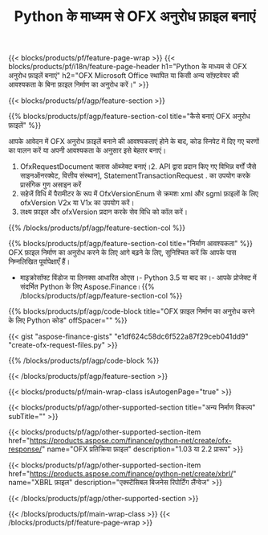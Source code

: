 ﻿---
title: Python के माध्यम से OFX अनुरोध फ़ाइल बनाएं
description: OFX अनुरोध फ़ाइल निर्माण के लिए नमूना कोड। बैच के लिए API उदाहरण कोड का उपयोग करें OFX Python आधारित अनुप्रयोगों के भीतर फाइल निर्माण का अनुरोध करें। 
url: /hi/python-net/create/ofx-request/
family: finance
platformtag: python
feature: create
informat: OFX Request
outformat: 
otherformats: OFX Response
---
{{< blocks/products/pf/feature-page-wrap >}}
{{< blocks/products/pf/i18n/feature-page-header h1="Python के माध्यम से OFX अनुरोध फ़ाइलें बनाएं" h2="OFX Microsoft Office स्थापित या किसी अन्य सॉफ़्टवेयर की आवश्यकता के बिना फ़ाइल निर्माण का अनुरोध करें।" >}}

{{< blocks/products/pf/agp/feature-section >}}

{{% blocks/products/pf/agp/feature-section-col title="कैसे बनाएं OFX अनुरोध फ़ाइलें" %}}

आपके आवेदन में OFX अनुरोध फ़ाइलें बनाने की आवश्यकताएं होने के बाद, कोड स्निपेट में दिए गए चरणों का पालन करें या अपनी आवश्यकता के अनुसार इसे बेहतर बनाएं।

1. OfxRequestDocument क्लास ऑब्जेक्ट बनाएं।2. API द्वारा प्रदान किए गए विभिन्न वर्गों जैसे साइनऑनरक्वेट, वित्तीय संस्थान], StatementTransactionRequest . का उपयोग करके प्रासंगिक गुण असाइन करें
3. सहेजें विधि में पैरामीटर के रूप में OfxVersionEnum से क्रमशः xml और sgml फ़ाइलों के लिए ofxVersion V2x या V1x का उपयोग करें।
4. लक्ष्य फ़ाइल और ofxVersion प्रदान करके सेव विधि को कॉल करें।

{{% /blocks/products/pf/agp/feature-section-col %}}

{{% blocks/products/pf/agp/feature-section-col title="निर्माण आवश्यकता" %}}
OFX फ़ाइल निर्माण का अनुरोध करने के लिए आगे बढ़ने के लिए, सुनिश्चित करें कि आपके पास निम्नलिखित पूर्वापेक्षाएँ हैं। 
- माइक्रोसॉफ्ट विंडोज या लिनक्स आधारित ओएस।- Python 3.5 या बाद का।- आपके प्रोजेक्ट में संदर्भित Python के लिए Aspose.Finance।{{% /blocks/products/pf/agp/feature-section-col %}}

{{% blocks/products/pf/agp/code-block title="OFX फ़ाइल निर्माण का अनुरोध करने के लिए Python कोड" offSpacer="" %}}

{{< gist "aspose-finance-gists" "e1df624c58dc6f522a87f29ceb041dd9" "create-ofx-request-files.py" >}}

{{% /blocks/products/pf/agp/code-block %}}

{{< /blocks/products/pf/agp/feature-section >}}

{{< blocks/products/pf/main-wrap-class isAutogenPage="true" >}}

{{< blocks/products/pf/agp/other-supported-section title="अन्य निर्माण विकल्प" subTitle="" >}}

{{< blocks/products/pf/agp/other-supported-section-item href="https://products.aspose.com/finance/python-net/create/ofx-response/" name="OFX प्रतिक्रिया फ़ाइल" description="1.03 या 2.2 प्रारूप" >}}

{{< blocks/products/pf/agp/other-supported-section-item href="https://products.aspose.com/finance/python-net/create/xbrl/" name="XBRL फ़ाइल" description="एक्स्टेंसिबल बिजनेस रिपोर्टिंग लैंग्वेज" >}}


{{< /blocks/products/pf/agp/other-supported-section >}}

{{< /blocks/products/pf/main-wrap-class >}}
{{< /blocks/products/pf/feature-page-wrap >}}
